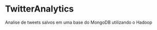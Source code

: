 TwitterAnalytics
================

Analise de tweets salvos em uma base do MongoDB utilizando o Hadoop